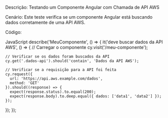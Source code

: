 Descrição: Testando um Componente Angular com Chamada de API AWS

Cenário: Este teste verifica se um componente Angular está buscando dados corretamente de uma API AWS.

Código:

JavaScript
describe('MeuComponente', () => {
  it('deve buscar dados da API AWS', () => {
    // Carregar o componente
    cy.visit('/meu-componente');

    // Verificar se os dados foram buscados da API
    cy.get('.dados-api').should('contain', 'Dados da API AWS');

    // Verificar se a requisição para a API foi feita
    cy.request({
      url: 'https://api.aws.example.com/dados',
      method: 'GET'
    }).should((response) => {
      expect(response.status).to.equal(200);
      expect(response.body).to.deep.equal({ dados: ['data1', 'data2'] });
    });
  });
});
